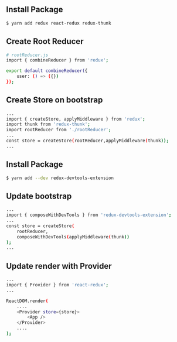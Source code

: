 ## Install Package
```bash
$ yarn add redux react-redux redux-thunk
```

## Create Root Reducer
```bash
# rootReducer.js
import { combineReducer } from 'redux';

export default combineReducer({
    user: () => ({})
});
```

## Create Store on bootstrap
```bash
...
import { createStore, applyMiddleware } from 'redux';
import thunk from 'redux-thunk';
import rootReducer from './rootReducer';
...
const store = createStore(rootReducer,applyMiddleware(thunk));
...
```

## Install Package
```bash
$ yarn add --dev redux-devtools-extension
```

## Update bootstrap
```bash
...
import { composeWithDevTools } from 'redux-devtools-extension';
...
const store = createStore(
    rootReducer, 
    composeWithDevTools(applyMiddleware(thunk))
);
...
```

## Update render with Provider
```bash
...
import { Provider } from 'react-redux';
...

ReactDOM.render(
    ....
    <Provider store={store}>
        <App />
    </Provider>
    ....
);
```